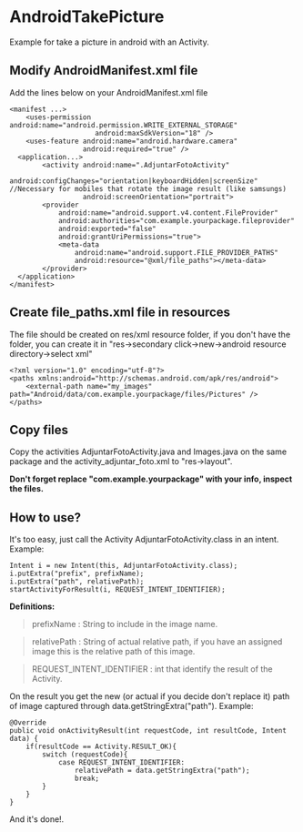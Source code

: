 # AndroidTakePicture

Example for take a picture in android with an Activity.

## Modify AndroidManifest.xml file

Add the lines below on your AndroidManifest.xml file 

```
<manifest ...>
    <uses-permission android:name="android.permission.WRITE_EXTERNAL_STORAGE"
                     android:maxSdkVersion="18" />
    <uses-feature android:name="android.hardware.camera"
                  android:required="true" />
  <application...>
        <activity android:name=".AdjuntarFotoActivity"
                  android:configChanges="orientation|keyboardHidden|screenSize" //Necessary for mobiles that rotate the image result (like samsungs)
                  android:screenOrientation="portrait">  
        <provider
            android:name="android.support.v4.content.FileProvider"
            android:authorities="com.example.yourpackage.fileprovider"
            android:exported="false"
            android:grantUriPermissions="true">
            <meta-data
                android:name="android.support.FILE_PROVIDER_PATHS"
                android:resource="@xml/file_paths"></meta-data>
        </provider>     
  </application>
</manifest>
```

## Create file_paths.xml file in resources

The file should be created on res/xml resource folder, if you don't have the folder, you can create it in "res->secondary click->new->android resource directory->select xml"

```
<?xml version="1.0" encoding="utf-8"?>
<paths xmlns:android="http://schemas.android.com/apk/res/android">
    <external-path name="my_images" path="Android/data/com.example.yourpackage/files/Pictures" />
</paths>
```

## Copy files

Copy the activities AdjuntarFotoActivity.java and Images.java on the same package and the activity_adjuntar_foto.xml to "res->layout".

**__Don't forget replace "com.example.yourpackage" with your info, inspect the files.__**

## How to use?

It's too easy, just call the Activity AdjuntarFotoActivity.class in an intent. Example:

```
Intent i = new Intent(this, AdjuntarFotoActivity.class);
i.putExtra("prefix", prefixName);
i.putExtra("path", relativePath);
startActivityForResult(i, REQUEST_INTENT_IDENTIFIER);
```

**Definitions:**
> prefixName : String to include in the image name.

> relativePath : String of actual relative path, if you have an assigned image this is the relative path of this image.

> REQUEST_INTENT_IDENTIFIER : int that identify the result of the Activity.

On the result you get the new (or actual if you decide don't replace it) path of image captured through data.getStringExtra("path"). Example:

```
@Override
public void onActivityResult(int requestCode, int resultCode, Intent data) {
    if(resultCode == Activity.RESULT_OK){
        switch (requestCode){
            case REQUEST_INTENT_IDENTIFIER:
                relativePath = data.getStringExtra("path");
                break;
        }
    }
}
```
And it's done!.


